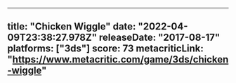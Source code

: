 
---
title: "Chicken Wiggle"
date: "2022-04-09T23:38:27.978Z"
releaseDate: "2017-08-17"
platforms: ["3ds"]
score: 73
metacriticLink: "https://www.metacritic.com/game/3ds/chicken-wiggle"
---
